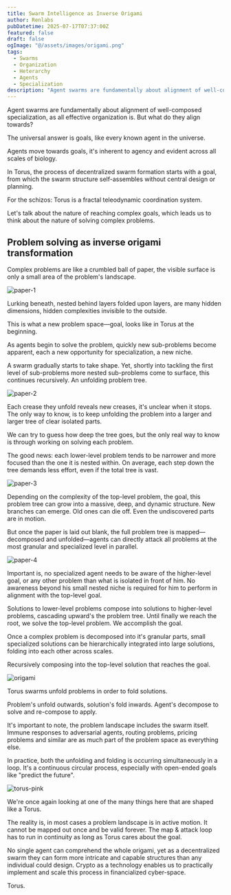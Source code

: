 ```yaml
---
title: Swarm Intelligence as Inverse Origami
author: Renlabs
pubDatetime: 2025-07-17T07:37:00Z
featured: false
draft: false
ogImage: "@/assets/images/origami.png"
tags:
  - Swarms
  - Organization
  - Heterarchy
  - Agents
  - Specialization
description: "Agent swarms are fundamentally about alignment of well-composed specialization, as all effective organization is. But what do they align towards? "
---
```


Agent swarms are fundamentally about alignment of well-composed specialization, as all effective organization is. But what do they align towards?

The universal answer is goals, like every known agent in the universe.

Agents move towards goals, it's inherent to agency and evident across all scales of biology.

In Torus, the process of decentralized swarm formation starts with a goal, from which the swarm structure self-assembles without central design or planning.

For the schizos: Torus is a fractal teleodynamic coordination system.

Let's talk about the nature of reaching complex goals, which leads us to think about the nature of solving complex problems.

## Problem solving as inverse origami transformation

Complex problems are like a crumbled ball of paper, the visible surface is only a small area of the problem's landscape.

![paper-1](@/assets/images/paper-1.png)

Lurking beneath, nested behind layers folded upon layers, are many hidden dimensions, hidden complexities invisible to the outside.

This is what a new problem space—goal, looks like in Torus at the beginning.

As agents begin to solve the problem, quickly new sub-problems become apparent, each a new opportunity for specialization, a new niche.

A swarm gradually starts to take shape. Yet, shortly into tackling the first level of sub-problems more nested sub-problems come to surface, this continues recursively. An unfolding problem tree.

![paper-2](@/assets/images/paper-2.png)

Each crease they unfold reveals new creases, it's unclear when it stops. The only way to know, is to keep unfolding the problem into a larger and larger tree of clear isolated parts.

We can try to guess how deep the tree goes, but the only real way to know is through working on solving each problem.

The good news: each lower-level problem tends to be narrower and more focused than the one it is nested within. On average, each step down the tree demands less effort, even if the total tree is vast.

![paper-3](@/assets/images/paper-3.png)

Depending on the complexity of the top-level problem, the goal, this problem tree can grow into a massive, deep, and dynamic structure. New branches can emerge. Old ones can die off. Even the undiscovered parts are in motion.

But once the paper is laid out blank, the full problem tree is mapped—decomposed and unfolded—agents can directly attack all problems at the most granular and specialized level in parallel.

![paper-4](@/assets/images/paper-4.png)

Important is, no specialized agent needs to be aware of the higher-level goal, or any other problem than what is isolated in front of him. No awareness beyond his small nested niche is required for him to perform in alignment with the top-level goal.

Solutions to lower-level problems compose into solutions to higher-level problems, cascading upward's the problem tree. Until finally we reach the root, we solve the top-level problem. We accomplish the goal.

Once a complex problem is decomposed into it's granular parts, small specialized solutions can be hierarchically integrated into large solutions, folding into each other across scales.

Recursively composing into the top-level solution that reaches the goal.

![origami](@/assets/images/origami.png)

Torus swarms unfold problems in order to fold solutions.

Problem's unfold outwards, solution's fold inwards. Agent's decompose to solve and re-compose to apply.

It's important to note, the problem landscape includes the swarm itself. Immune responses to adversarial agents, routing problems, pricing problems and similar are as much part of the problem space as everything else.

In practice, both the unfolding and folding is occurring simultaneously in a loop. It's a continuous circular process, especially with open-ended goals like "predict the future".

![torus-pink](@/assets/images/torus-pink.png)

We're once again looking at one of the many things here that are shaped like a Torus.

The reality is, in most cases a problem landscape is in active motion. It cannot be mapped out once and be valid forever. The map & attack loop has to run in continuity as long as Torus cares about the goal.

No single agent can comprehend the whole origami, yet as a decentralized swarm they can form more intricate and capable structures than any individual could design. Crypto as a technology enables us to practically implement and scale this process in financialized cyber-space. 

Torus.
